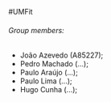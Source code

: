 #UMFit

###### Group members:

- João Azevedo (A85227);
- Pedro Machado (...);
- Paulo Araújo (...);
- Paulo Lima (...);
- Hugo Cunha (...);